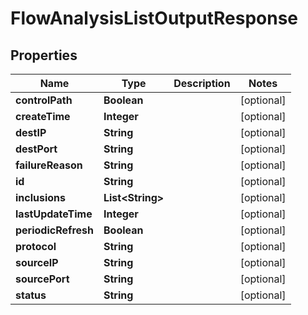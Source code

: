 
# FlowAnalysisListOutputResponse

## Properties
Name | Type | Description | Notes
------------ | ------------- | ------------- | -------------
**controlPath** | **Boolean** |  |  [optional]
**createTime** | **Integer** |  |  [optional]
**destIP** | **String** |  |  [optional]
**destPort** | **String** |  |  [optional]
**failureReason** | **String** |  |  [optional]
**id** | **String** |  |  [optional]
**inclusions** | **List&lt;String&gt;** |  |  [optional]
**lastUpdateTime** | **Integer** |  |  [optional]
**periodicRefresh** | **Boolean** |  |  [optional]
**protocol** | **String** |  |  [optional]
**sourceIP** | **String** |  |  [optional]
**sourcePort** | **String** |  |  [optional]
**status** | **String** |  |  [optional]



